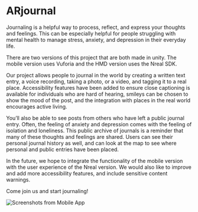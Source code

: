 # ARjournal

Journaling is a helpful way to process, reflect, and express your thoughts and feelings. This can be especially helpful for people struggling with mental health to manage stress, anxiety, and depression in their everyday life.

There are two versions of this project that are both made in unity. The mobile version uses Vuforia and the HMD version uses the Nreal SDK. 

Our project allows people to journal in the world by creating a written text entry, a voice recording, taking a photo, or a video, and tagging it to a real place. Accessibility features have been added to ensure close captioning is available for individuals who are hard of hearing, smileys can be chosen to show the mood of the post, and the integration with places in the real world encourages active living.

You’ll also be able to see posts from others who have left a public journal entry. Often, the feeling of anxiety and depression comes with the feeling of isolation and loneliness. This public archive of journals is a reminder that many of these thoughts and feelings are shared. Users can see their personal journal history as well, and can look at the map to see where personal and public entries have been placed.

In the future, we hope to integrate the functionality of the mobile version with the user experience of the Nreal version. We would also like to improve and add more accessibility features, and include sensitive content warnings.

Come join us and start journaling!

![Screenshots from Mobile App](https://ibb.co/K0PkFmj)


